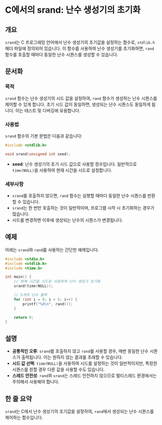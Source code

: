 <!--
Meta Description: # C에서의 srand: 난수 생성기의 초기화 ## 개요 `srand`는 C 프로그래밍 언어에서 난수 생성기의 초기값을 설정하는 함수로, `stdlib.h` 헤더 파일에 정의되어 있습니다. 이 함수를 사용하여 난수 생성기를 초기화하면, `rand` 함수를 호출할 때마다...
Meta Keywords: srand, rand, 생성기의, 있습니다, 시퀀스를
-->

# C에서의 srand: 난수 생성기의 초기화

## 개요
`srand`는 C 프로그래밍 언어에서 난수 생성기의 초기값을 설정하는 함수로, `stdlib.h` 헤더 파일에 정의되어 있습니다. 이 함수를 사용하여 난수 생성기를 초기화하면, `rand` 함수를 호출할 때마다 동일한 난수 시퀀스를 생성할 수 있습니다.

## 문서화
### 목적
`srand` 함수는 난수 생성기의 시드 값을 설정하여, `rand` 함수가 생성하는 난수 시퀀스를 제어할 수 있게 합니다. 초기 시드 값이 동일하면, 생성되는 난수 시퀀스도 동일하게 됩니다. 이는 테스트 및 디버깅에 유용합니다.

### 사용법
`srand` 함수의 기본 문법은 다음과 같습니다:

```c
#include <stdlib.h>

void srand(unsigned int seed);
```

- **seed**: 난수 생성기의 초기 시드 값으로 사용할 정수입니다. 일반적으로 `time(NULL)`을 사용하여 현재 시간을 시드로 설정합니다.

### 세부사항
- `srand`를 호출하지 않으면, `rand` 함수는 실행할 때마다 동일한 난수 시퀀스를 반환할 수 있습니다. 
- `srand`는 한 번만 호출하는 것이 일반적이며, 프로그램 시작 시 초기화하는 경우가 많습니다.
- 시드를 변경하면 이후에 생성되는 난수의 시퀀스가 변경됩니다.

## 예제
아래는 `srand`와 `rand`를 사용하는 간단한 예제입니다.

```c
#include <stdio.h>
#include <stdlib.h>
#include <time.h>

int main() {
    // 현재 시간을 시드로 사용하여 난수 생성기 초기화
    srand(time(NULL));

    // 5개의 난수 출력
    for (int i = 0; i < 5; i++) {
        printf("%d\n", rand());
    }

    return 0;
}
```

## 설명
- **공통적인 오류**: `srand`를 호출하지 않고 `rand`를 사용할 경우, 매번 동일한 난수 시퀀스가 출력됩니다. 이는 원하지 않는 결과를 초래할 수 있습니다.
- **시드 값 선택**: `time(NULL)`을 사용하여 시드를 설정하는 것이 일반적이지만, 특정한 시퀀스를 원할 경우 다른 값을 사용할 수도 있습니다.
- **스레드 안전성**: `rand`와 `srand`는 스레드 안전하지 않으므로 멀티스레드 환경에서는 주의해서 사용해야 합니다.

## 한 줄 요약
`srand`는 C에서 난수 생성기의 초기값을 설정하여, `rand`에서 생성되는 난수 시퀀스를 제어하는 함수입니다.
